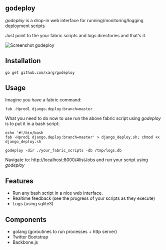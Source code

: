 godeploy
--------

*godeploy* is a drop-in web interface for running/monitoring/logging deployment scripts

Just point to the your fabric scripts and logs directories and that's it.

![Screenshot godeploy](https://raw.github.com/gymglish/godeploy/master/static/screenshot_godeploy.png)


Installation
------------

	go get github.com/xarg/godeploy

Usage
-----

Imagine you have a fabric command:

	fab -Hprod1 django.deploy:branch=master

What you need to do now to use run the above fabric script using *godeploy* is to put it in a bash script:

	echo '#!/bin/bash
	fab -Hprod1 django.deploy:branch=master' > django_deploy.sh; chmod +x django_deploy.sh

	godeploy -dir ./your_fabric_scripts -db /tmp/logs.db

Navigate to: http://localhost:8000/#listJobs and run your script using *godeploy*

Features
--------

- Run any bash script in a nice web interface.
- Realtime feedback (see the progress of your scripts as they execute)
- Logs (using sqlite3)

Components
----------

- golang (goroutines to run processes + http server)
- Twitter Bootstrap
- Backbone.js

